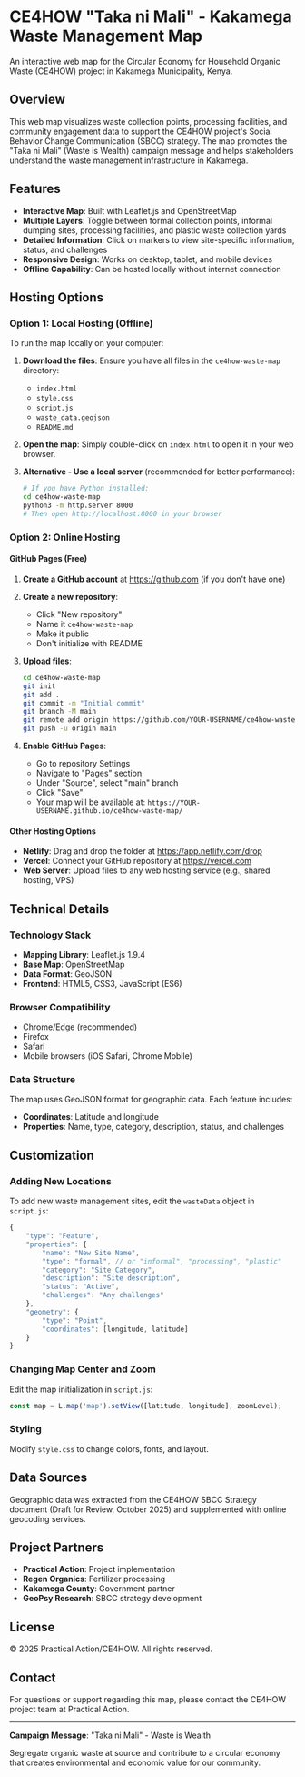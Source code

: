 # CE4HOW "Taka ni Mali" - Kakamega Waste Management Map

An interactive web map for the Circular Economy for Household Organic Waste (CE4HOW) project in Kakamega Municipality, Kenya.

## Overview

This web map visualizes waste collection points, processing facilities, and community engagement data to support the CE4HOW project's Social Behavior Change Communication (SBCC) strategy. The map promotes the "Taka ni Mali" (Waste is Wealth) campaign message and helps stakeholders understand the waste management infrastructure in Kakamega.

## Features

- **Interactive Map**: Built with Leaflet.js and OpenStreetMap
- **Multiple Layers**: Toggle between formal collection points, informal dumping sites, processing facilities, and plastic waste collection yards
- **Detailed Information**: Click on markers to view site-specific information, status, and challenges
- **Responsive Design**: Works on desktop, tablet, and mobile devices
- **Offline Capability**: Can be hosted locally without internet connection

## Hosting Options

### Option 1: Local Hosting (Offline)

To run the map locally on your computer:

1. **Download the files**: Ensure you have all files in the `ce4how-waste-map` directory:
   - `index.html`
   - `style.css`
   - `script.js`
   - `waste_data.geojson`
   - `README.md`

2. **Open the map**: Simply double-click on `index.html` to open it in your web browser.

3. **Alternative - Use a local server** (recommended for better performance):
   ```bash
   # If you have Python installed:
   cd ce4how-waste-map
   python3 -m http.server 8000
   # Then open http://localhost:8000 in your browser
   ```

### Option 2: Online Hosting

#### GitHub Pages (Free)

1. **Create a GitHub account** at https://github.com (if you don't have one)

2. **Create a new repository**:
   - Click "New repository"
   - Name it `ce4how-waste-map`
   - Make it public
   - Don't initialize with README

3. **Upload files**:
   ```bash
   cd ce4how-waste-map
   git init
   git add .
   git commit -m "Initial commit"
   git branch -M main
   git remote add origin https://github.com/YOUR-USERNAME/ce4how-waste-map.git
   git push -u origin main
   ```

4. **Enable GitHub Pages**:
   - Go to repository Settings
   - Navigate to "Pages" section
   - Under "Source", select "main" branch
   - Click "Save"
   - Your map will be available at: `https://YOUR-USERNAME.github.io/ce4how-waste-map/`

#### Other Hosting Options

- **Netlify**: Drag and drop the folder at https://app.netlify.com/drop
- **Vercel**: Connect your GitHub repository at https://vercel.com
- **Web Server**: Upload files to any web hosting service (e.g., shared hosting, VPS)

## Technical Details

### Technology Stack

- **Mapping Library**: Leaflet.js 1.9.4
- **Base Map**: OpenStreetMap
- **Data Format**: GeoJSON
- **Frontend**: HTML5, CSS3, JavaScript (ES6)

### Browser Compatibility

- Chrome/Edge (recommended)
- Firefox
- Safari
- Mobile browsers (iOS Safari, Chrome Mobile)

### Data Structure

The map uses GeoJSON format for geographic data. Each feature includes:
- **Coordinates**: Latitude and longitude
- **Properties**: Name, type, category, description, status, and challenges

## Customization

### Adding New Locations

To add new waste management sites, edit the `wasteData` object in `script.js`:

```javascript
{
    "type": "Feature",
    "properties": {
        "name": "New Site Name",
        "type": "formal", // or "informal", "processing", "plastic"
        "category": "Site Category",
        "description": "Site description",
        "status": "Active",
        "challenges": "Any challenges"
    },
    "geometry": {
        "type": "Point",
        "coordinates": [longitude, latitude]
    }
}
```

### Changing Map Center and Zoom

Edit the map initialization in `script.js`:

```javascript
const map = L.map('map').setView([latitude, longitude], zoomLevel);
```

### Styling

Modify `style.css` to change colors, fonts, and layout.

## Data Sources

Geographic data was extracted from the CE4HOW SBCC Strategy document (Draft for Review, October 2025) and supplemented with online geocoding services.

## Project Partners

- **Practical Action**: Project implementation
- **Regen Organics**: Fertilizer processing
- **Kakamega County**: Government partner
- **GeoPsy Research**: SBCC strategy development

## License

© 2025 Practical Action/CE4HOW. All rights reserved.

## Contact

For questions or support regarding this map, please contact the CE4HOW project team at Practical Action.

---

**Campaign Message**: "Taka ni Mali" - Waste is Wealth

Segregate organic waste at source and contribute to a circular economy that creates environmental and economic value for our community.
